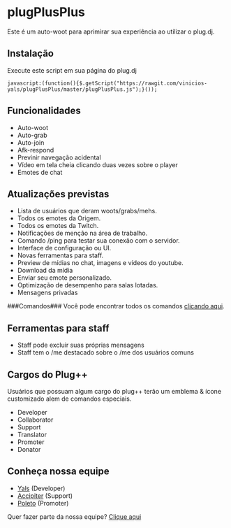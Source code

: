 # plugPlusPlus
Este é um auto-woot para aprimirar sua experiência ao utilizar o plug.dj.

Instalação
-----
Execute este script em sua página do plug.dj

`javascript:(function(){$.getScript("https://rawgit.com/vinicios-yals/plugPlusPlus/master/plugPlusPlus.js");}());`

Funcionalidades
-----
 - Auto-woot
 - Auto-grab
 - Auto-join
 - Afk-respond
 - Previnir navegação acidental
 - Vídeo em tela cheia clicando duas vezes sobre o player
 - Emotes de chat

Atualizações previstas
-----
 - Lista de usuários que deram woots/grabs/mehs.
 - Todos os emotes da Origem.
 - Todos os emotes da Twitch.
 - Notificações de menção na área de trabalho.
 - Comando /ping para testar sua conexão com o servidor.
 - Interface de configuração ou UI.
 - Novas ferramentas para staff.
 - Preview de mídias no chat, imagens e vídeos do youtube.
 - Download da mídia
 - Enviar seu emote personalizado.
 - Optimização de desempenho para salas lotadas.
 - Mensagens privadas

###Comandos###
Você pode encontrar todos os comandos [clicando aqui](http://git.io/vtovw).

Ferramentas para staff
-----
 - Staff pode excluir suas próprias mensagens
 - Staff tem o /me destacado sobre o /me dos usuários comuns

Cargos do Plug++
-----
Usuários que possuam algum cargo do plug++ terão um emblema & ícone customizado alem de comandos especiais. 
 - Developer
 - Collaborator
 - Support
 - Translator
 - Promoter
 - Donator

Conheça nossa equipe
-----
 - [Yals](https://plug.dj/@/yals) (Developer)
 - [Accipiter](https://plug.dj/@/accipiter) (Support)
 - [Poleto](https://plug.dj/@/poleto) (Promoter)

Quer fazer parte da nossa equipe? [Clique aqui](#)